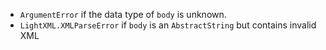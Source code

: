 * `ArgumentError`           if the data type of `body` is unknown.
* `LightXML.XMLParseError`  if `body` is an `AbstractString` but contains invalid XML

